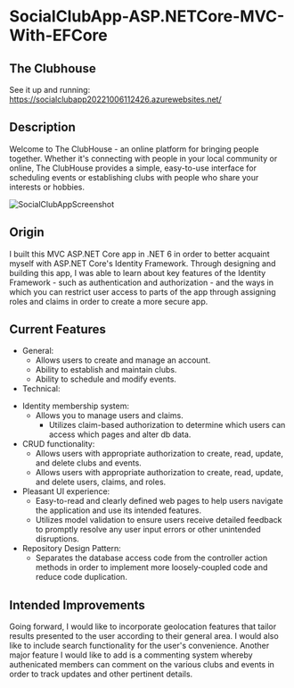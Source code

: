 # SocialClubApp-ASP.NETCore-MVC-With-EFCore

## The Clubhouse
See it up and running: https://socialclubapp20221006112426.azurewebsites.net/

## Description

Welcome to The ClubHouse - an online platform for bringing people together. Whether it's connecting with people in your local community or online, The ClubHouse provides a simple, easy-to-use interface for scheduling events or establishing clubs with people who share your interests or hobbies.


![SocialClubAppScreenshot](https://user-images.githubusercontent.com/91097715/194930843-afe597db-2e0c-4415-bca6-853e9a26130e.jpg)

## Origin

I built this MVC ASP.NET Core app in .NET 6 in order to better acquaint myself with ASP.NET Core's Identity Framework. Through designing and building this app, I was able to learn about key features of the Identity Framework - such as authentication and authorization - and the ways in which you can restrict user access to parts of the app through assigning roles and claims in order to create a more secure app.

## Current Features
* General: 
  * Allows users to create and manage an account.
  * Ability to establish and maintain clubs.
  * Ability to schedule and modify events. 
* Technical: 
<!-- * Seeds database with sample data to demonstrate app's key features. -->
 * Identity membership system:
   * Allows you to manage users and claims.
     * Utilizes claim-based authorization to determine which users can access which pages and alter db data.    
 * CRUD functionality:
   * Allows users with appropriate authorization to create, read, update, and delete clubs and events. 
   * Allows users with appropriate authorization to create, read, update, and delete  users, claims, and roles.
 * Pleasant UI experience:
   * Easy-to-read and clearly defined web pages to help users navigate the application and use its intended features.
   * Utilizes model validation to ensure users receive detailed feedback to promptly resolve any user input errors or other unintended disruptions.
 * Repository Design Pattern:
   * Separates the database access code from the controller action methods in order to implement more loosely-coupled code and reduce code duplication.   


## Intended Improvements

Going forward, I would like to incorporate geolocation features that tailor results presented to the user according to their general area. I would also like to include search functionality for the user's convenience. Another major feature I would like to add is a commenting system whereby authenicated members can comment on the various clubs and events in order to track updates and other pertinent details. 

<!--
![ClubHouseHomepage](https://user-images.githubusercontent.com/91097715/167471401-5dd897b3-23c0-4948-81b8-c46b97bf5178.JPG)

![ClubHouseListUsers](https://user-images.githubusercontent.com/91097715/167471424-463dfe25-d149-4214-b7d5-c21bb1d51fc3.JPG)


<![ClubHouseEditUser](https://user-images.githubusercontent.com/91097715/167471429-f74ae533-a31c-4fd4-882b-4a85e2734ae9.JPG)


-->
